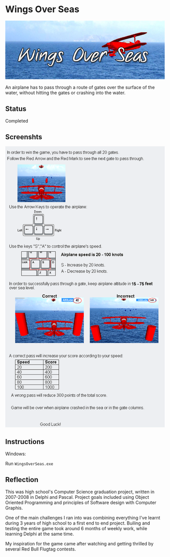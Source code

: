 # Wings Over Seas

![logo](https://github.com/talkor/Wings-Over-Seas/blob/master/logo.jpg?raw=true)

An airplane has to pass through a route of gates over the surface of the water, without hitting the gates or crashing into the water.

## Status

Completed

## Screenshts

![instructions](https://github.com/talkor/Wings-Over-Seas/blob/master/Instructions.bmp?raw=true)


## Instructions

Windows:

Run `WingsOverSeas.exe`  

## Reflection

This was high school's Computer Science graduation project, written in 2007-2008 in Delphi and Pascal. Project goals included using Object Oriented Programming and principles of Software design with Computer Graphis. 

One of the main challenges I ran into was combining everything I've learnt during 3 years of high school to a first end to end project. Builing and testing the entire game took around 6 months of weekly work, while learning Delphi at the same time.

My inspiration for the game came after watching and getting thrilled by several Red Bull Flugtag contests.
